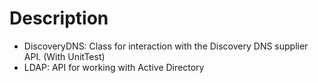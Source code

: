 # Description

- DiscoveryDNS: Class for interaction with the Discovery DNS supplier API. (With UnitTest)
- LDAP: API for working with Active Directory